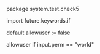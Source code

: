 package system.test.check5

import future.keywords.if

default allowuser := false

allowuser if input.perm == "world"
